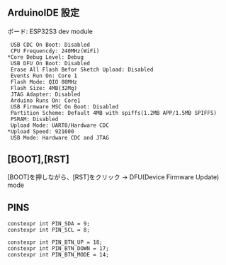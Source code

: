 #

## ArduinoIDE 設定

ボード: ESP32S3 dev module
``` text
 USB CDC On Boot: Disabled
 CPU Frequencdy: 240MHz(WiFi)
*Core Debug Level: Debug
 USB DFU On Boot: Disabled
 Erase All Flash Befor Sketch Upload: Disabled
 Events Run On: Core 1
 Flash Mode: QIO 80MHz
 Flash Size: 4MB(32Mg)
 JTAG Adapter: Disabled
 Arduino Runs On: Core1
 USB Firmware MSC On Boot: Disabled
 Partition Scheme: Default 4MB with spiffs(1.2MB APP/1.5MB SPIFFS)
 PSRAM: Disabled
 Upload Mode: UART0/Hardware CDC
*Upload Speed: 921600
 USB Mode: Hardware CDC and JTAG
```

## [BOOT],[RST]

[BOOT]を押しながら、[RST]をクリック
→ DFU(Device Firmware Update) mode

## PINS

```
constexpr int PIN_SDA = 9;
constexpr int PIN_SCL = 8;

constexpr int PIN_BTN_UP = 18;
constexpr int PIN_BTN_DOWN = 17;
constexpr int PIN_BTN_MODE = 14;
```
